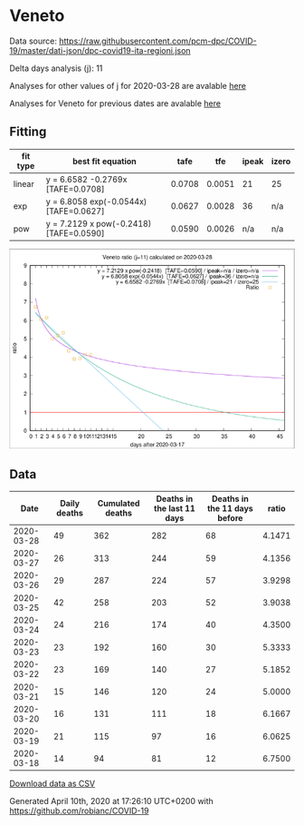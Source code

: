 # Veneto

Data source: https://raw.githubusercontent.com/pcm-dpc/COVID-19/master/dati-json/dpc-covid19-ita-regioni.json

Delta days analysis (j): 11

Analyses for other values of j for 2020-03-28 are avalable [here](../README.md)

Analyses for Veneto for previous dates are avalable [here](../../README.md)

## Fitting 
|fit type|best fit equation|tafe|tfe|ipeak|izero|
|-------|-----|--------|------|---|---|
|linear|y = 6.6582 -0.2769x  [TAFE=0.0708]|0.0708|0.0051|21|25|
|exp|y = 6.8058 exp(-0.0544x)  [TAFE=0.0627]|0.0627|0.0028|36|n/a|
|pow|y = 7.2129 x pow(-0.2418)  [TAFE=0.0590]|0.0590|0.0026|n/a|n/a|

![Plot](COVID-19_veneto_j11_2020-03-28.png)

## Data
|Date|Daily deaths|Cumulated deaths|Deaths in the last 11 days|Deaths in the 11 days before|ratio|
|----|----------|-----------|-------|--------------------|-----|
|2020-03-28|49|362|282|68|4.1471|
|2020-03-27|26|313|244|59|4.1356|
|2020-03-26|29|287|224|57|3.9298|
|2020-03-25|42|258|203|52|3.9038|
|2020-03-24|24|216|174|40|4.3500|
|2020-03-23|23|192|160|30|5.3333|
|2020-03-22|23|169|140|27|5.1852|
|2020-03-21|15|146|120|24|5.0000|
|2020-03-20|16|131|111|18|6.1667|
|2020-03-19|21|115|97|16|6.0625|
|2020-03-18|14|94|81|12|6.7500|

[Download data as CSV](COVID-19_veneto_j11_2020-03-28.csv)

Generated April 10th, 2020 at 17:26:10 UTC+0200 with https://github.com/robianc/COVID-19

